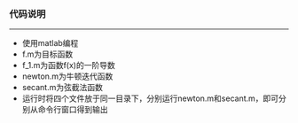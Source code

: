 ### 代码说明

****

- 使用matlab编程
- f.m为目标函数
- f_1.m为函数f(x)的一阶导数
- newton.m为牛顿迭代函数
- secant.m为弦截法函数
- 运行时将四个文件放于同一目录下，分别运行newton.m和secant.m，即可分别从命令行窗口得到输出


